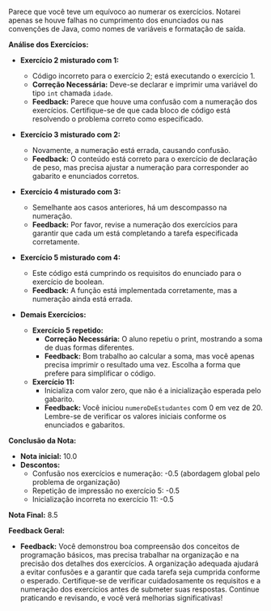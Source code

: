 Parece que você teve um equívoco ao numerar os exercícios. Notarei apenas se houve falhas no cumprimento dos enunciados ou nas convenções de Java, como nomes de variáveis e formatação de saída.

**Análise dos Exercícios:**

- **Exercício 2 misturado com 1:**
  - Código incorreto para o exercício 2; está executando o exercício 1.
  - **Correção Necessária:** Deve-se declarar e imprimir uma variável do tipo `int` chamada `idade`.
  - **Feedback:** Parece que houve uma confusão com a numeração dos exercícios. Certifique-se de que cada bloco de código está resolvendo o problema correto como especificado.

- **Exercício 3 misturado com 2:**
  - Novamente, a numeração está errada, causando confusão.
  - **Feedback:** O conteúdo está correto para o exercício de declaração de peso, mas precisa ajustar a numeração para corresponder ao gabarito e enunciados corretos.

- **Exercício 4 misturado com 3:**
  - Semelhante aos casos anteriores, há um descompasso na numeração.
  - **Feedback:** Por favor, revise a numeração dos exercícios para garantir que cada um está completando a tarefa especificada corretamente.

- **Exercício 5 misturado com 4:**
  - Este código está cumprindo os requisitos do enunciado para o exercício de boolean.
  - **Feedback:** A função está implementada corretamente, mas a numeração ainda está errada.

- **Demais Exercícios:**
  - **Exercício 5 repetido:** 
    - **Correção Necessária:** O aluno repetiu o print, mostrando a soma de duas formas diferentes.
    - **Feedback:** Bom trabalho ao calcular a soma, mas você apenas precisa imprimir o resultado uma vez. Escolha a forma que prefere para simplificar o código.
  - **Exercício 11:**
    - Inicializa com valor zero, que não é a inicialização esperada pelo gabarito.
    - **Feedback:** Você iniciou `numeroDeEstudantes` com 0 em vez de 20. Lembre-se de verificar os valores iniciais conforme os enunciados e gabaritos.
  
**Conclusão da Nota:**
- **Nota inicial:** 10.0
- **Descontos:** 
  - Confusão nos exercícios e numeração: -0.5 (abordagem global pelo problema de organização)
  - Repetição de impressão no exercício 5: -0.5
  - Inicialização incorreta no exercício 11: -0.5

**Nota Final:** 8.5

**Feedback Geral:**
- **Feedback:** Você demonstrou boa compreensão dos conceitos de programação básicos, mas precisa trabalhar na organização e na precisão dos detalhes dos exercícios. A organização adequada ajudará a evitar confusões e a garantir que cada tarefa seja cumprida conforme o esperado. Certifique-se de verificar cuidadosamente os requisitos e a numeração dos exercícios antes de submeter suas respostas. Continue praticando e revisando, e você verá melhorias significativas!
